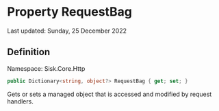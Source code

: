 # Property RequestBag
Last updated: Sunday, 25 December 2022

## Definition
Namespace: Sisk.Core.Http

```csharp
public Dictionary<string, object?> RequestBag { get; set; }
```

Gets or sets a managed object that is accessed and modified by request handlers.

